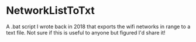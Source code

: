 # NetworkListToTxt
A .bat script I wrote back in 2018 that exports the wifi networks in range to a text file. Not sure if this is useful to anyone but figured I'd share it!
